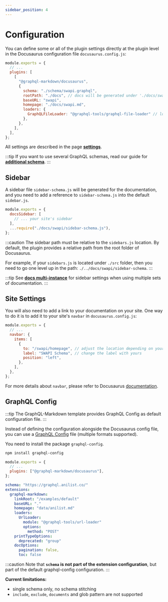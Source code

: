```yaml
---
sidebar_position: 4
---
```


# Configuration

You can define some or all of the plugin settings directly at the plugin level in the Docusaurus configuration file `docusaurus.config.js`:

```js title="docusaurus.config.js"
module.exports = {
  // ...
  plugins: [
    [
      "@graphql-markdown/docusaurus",
      {
        schema: "./schema/swapi.graphql",
        rootPath: "./docs", // docs will be generated under './docs/swapi' (rootPath/baseURL)
        baseURL: "swapi",
        homepage: "./docs/swapi.md",
        loaders: {
          GraphQLFileLoader: "@graphql-tools/graphql-file-loader" // local file schema
        },
      },
    ],
  ],
};
```

All settings are described in the page **[settings](/docs/settings)**.

:::tip
If you want to use several GraphQL schemas, read our guide for **[additional schema](/docs/advanced/additional-schema)**.
:::

## Sidebar

A sidebar file `sidebar-schema.js` will be generated for the documentation, and you need to add a reference to `sidebar-schema.js` into the default `sidebar.js`.

```js title="sidebar.js"
module.exports = {
  docsSidebar: [
    // ... your site's sidebar
  ],
  ...require("./docs/swapi/sidebar-schema.js"),
};
```

:::caution
The sidebar path must be relative to the `sidebars.js` location. By default, the plugin provides a relative path from the root folder of Docusaurus.

For example, if your `sidebars.js` is located under `./src` folder, then you need to go one level up in the path: `./../docs/swapi/sidebar-schema`.
:::

:::tip
See **[docs multi-instance](/docs/advanced/docs-multi-instance)** for sidebar settings when using multiple sets of documentation.
:::

## Site Settings

You will also need to add a link to your documentation on your site. One way to do it is to add it to your site's `navbar` in `docusaurus.config.js`:

```js title="docusaurus.config.js"
module.exports = {
  // ...
  navbar: {
    items: [
      {
        to: "/swapi/homepage", // adjust the location depending on your baseURL (see configuration)
        label: "SWAPI Schema", // change the label with yours
        position: "left",
      },
    ],
  },
};
```

For more details about `navbar`, please refer to Docusaurus [documentation](https://docusaurus.io/docs/api/themes/configuration#navbar).

## GraphQL Config

:::tip
The GraphQL-Markdown template provides GraphQL Config as default configuration file.
:::

Instead of defining the configuration alongside the Docusaurus config file, you can use a [GraphQL Config](https://the-guild.dev/graphql/config/docs/user/usage) file (multiple formats supported).

You need to install the package `graphql-config`.

```bash
npm install graphql-config
```


```js title="docusaurus.config.js"
module.exports = {
  // ...
  plugins: ["@graphql-markdown/docusaurus"],
};
```

```yaml title=".graphqlrc"
schema: "https://graphql.anilist.co/"
extensions:
  graphql-markdown:
    linkRoot: "/examples/default"
    baseURL: "."
    homepage: "data/anilist.md"
    loaders:
      UrlLoader:
        module: "@graphql-tools/url-loader"
        options: 
          method: "POST"
    printTypeOptions:
      deprecated: "group"
    docOptions:
      pagination: false,
      toc: false
```

:::caution
Note that **`schema` is not part of the extension configuration**, but part of the default graphql-config configuration.
:::

**Current limitations:**

* single schema only, no schema stitching
* `include`, `exclude`, `documents` and glob pattern are not supported
